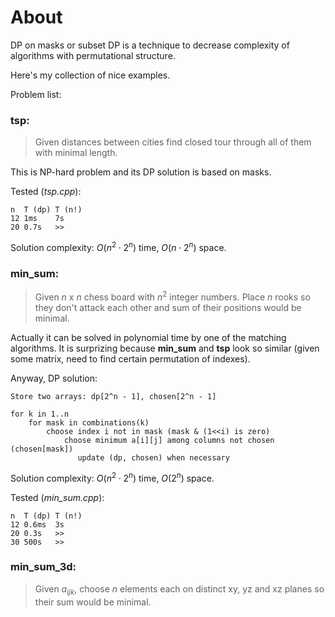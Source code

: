 # About
DP on masks or subset DP is a technique to decrease complexity of algorithms with permutational structure.

Here's my collection of nice examples. 

Problem list:

### **tsp**:
> Given distances between cities find closed tour through all of them with minimal length.

This is NP-hard problem and its DP solution is based on masks.

Tested (_tsp.cpp_):
```
n  T (dp) T (n!)
12 1ms    7s
20 0.7s   >>
```

Solution complexity: $O(n^2 \cdot 2^n)$ time, $O(n \cdot 2^n)$ space.

### **min_sum**:

> Given $n$ x $n$ chess board with $n^2$ integer numbers. 
Place $n$ rooks so they don't attack each other and sum of their positions would be minimal.

Actually it can be solved in polynomial time by one of the matching algorithms. It is surprizing because **min_sum** and **tsp** look so similar (given some matrix, need to find certain permutation of indexes).

Anyway, DP solution:

```
Store two arrays: dp[2^n - 1], chosen[2^n - 1]

for k in 1..n
    for mask in combinations(k)
        choose index i not in mask (mask & (1<<i) is zero)
            choose minimum a[i][j] among columns not chosen (chosen[mask])
               update (dp, chosen) when necessary
```

Solution complexity: $O(n^2 \cdot 2^n)$ time, $O(2^n)$ space.

Tested (_min\_sum.cpp_):
```
n  T (dp) T (n!)
12 0.6ms  3s
20 0.3s   >>
30 500s   >>
```

### **min_sum_3d**:
> Given $a_{ijk}$, choose $n$ elements each on distinct xy, yz and xz planes so their sum would be minimal.

